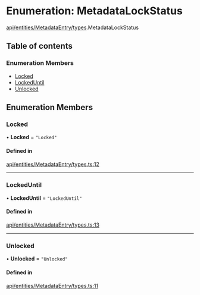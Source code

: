 # Enumeration: MetadataLockStatus

[api/entities/MetadataEntry/types](../wiki/api.entities.MetadataEntry.types).MetadataLockStatus

## Table of contents

### Enumeration Members

- [Locked](../wiki/api.entities.MetadataEntry.types.MetadataLockStatus#locked)
- [LockedUntil](../wiki/api.entities.MetadataEntry.types.MetadataLockStatus#lockeduntil)
- [Unlocked](../wiki/api.entities.MetadataEntry.types.MetadataLockStatus#unlocked)

## Enumeration Members

### Locked

• **Locked** = ``"Locked"``

#### Defined in

[api/entities/MetadataEntry/types.ts:12](https://github.com/PolymeshAssociation/polymesh-sdk/blob/88db4a91/src/api/entities/MetadataEntry/types.ts#L12)

___

### LockedUntil

• **LockedUntil** = ``"LockedUntil"``

#### Defined in

[api/entities/MetadataEntry/types.ts:13](https://github.com/PolymeshAssociation/polymesh-sdk/blob/88db4a91/src/api/entities/MetadataEntry/types.ts#L13)

___

### Unlocked

• **Unlocked** = ``"Unlocked"``

#### Defined in

[api/entities/MetadataEntry/types.ts:11](https://github.com/PolymeshAssociation/polymesh-sdk/blob/88db4a91/src/api/entities/MetadataEntry/types.ts#L11)
